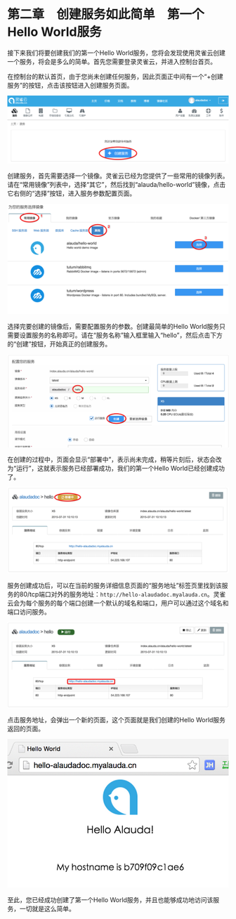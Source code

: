 # 第二章　创建服务如此简单　第一个Hello World服务

接下来我们将要创建我们的第一个Hello World服务，您将会发现使用灵雀云创建一个服务，将会是多么的简单。首先您需要登录灵雀云，并进入控制台首页。

在控制台的默认首页，由于您尚未创建任何服务，因此页面正中间有一个“+创建服务”的按钮，点击该按钮进入创建服务页面。

![](../images/tutorial/helloworld-create1.png)

创建服务，首先需要选择一个镜像。灵雀云已经为您提供了一些常用的镜像列表。请在“常用镜像”列表中，选择“其它”，然后找到“alauda/hello-world”镜像，点击它右侧的“选择”按钮，进入服务参数配置页面。

![](../images/tutorial/helloworld-create2.png)

选择完要创建的镜像后，需要配置服务的参数。创建最简单的Hello World服务只需要设置服务的名称即可。请在“服务名称”输入框里输入“hello”，然后点击下方的“创建”按钮，开始真正的创建服务。

![](../images/tutorial/helloworld-create3.png)

在创建的过程中，页面会显示“部署中”，表示尚未完成，稍等片刻后，状态会改为“运行”，这就表示服务已经部署成功，我们的第一个Hello World已经创建成功了。

![](../images/tutorial/helloworld-deploy.png)

服务创建成功后，可以在当前的服务详细信息页面的“服务地址”标签页里找到该服务的80/tcp端口对外的服务地址：`http://hello-alaudadoc.myalauda.cn`。灵雀云会为每个服务的每个端口创建一个默认的域名和端口，用户可以通过这个域名和端口访问服务。

![](../images/tutorial/helloworld-done.png)

点击服务地址，会弹出一个新的页面，这个页面就是我们创建的Hello World服务返回的页面。

![](../images/tutorial/helloworld-view.png)

至此，您已经成功创建了第一个Hello World服务，并且也能够成功地访问该服务，一切就是这么简单。

